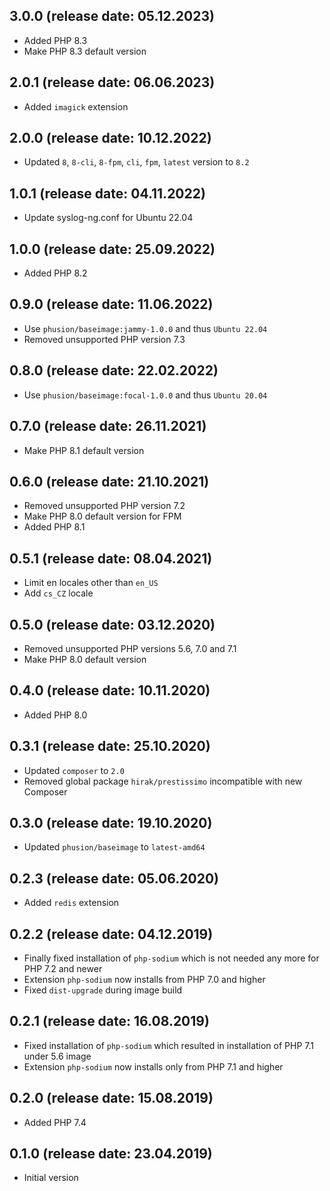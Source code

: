 ## 3.0.0 (release date: 05.12.2023)

 * Added PHP 8.3
 * Make PHP 8.3 default version

## 2.0.1 (release date: 06.06.2023)

 * Added `imagick` extension

## 2.0.0 (release date: 10.12.2022)

 * Updated `8`, `8-cli`, `8-fpm`, `cli`, `fpm`, `latest` version to `8.2`

## 1.0.1 (release date: 04.11.2022)

 * Update syslog-ng.conf for Ubuntu 22.04

## 1.0.0 (release date: 25.09.2022)

 * Added PHP 8.2

## 0.9.0 (release date: 11.06.2022)

 * Use `phusion/baseimage:jammy-1.0.0` and thus `Ubuntu 22.04`
 * Removed unsupported PHP version 7.3

## 0.8.0 (release date: 22.02.2022)

 * Use `phusion/baseimage:focal-1.0.0` and thus `Ubuntu 20.04`

## 0.7.0 (release date: 26.11.2021)

 * Make PHP 8.1 default version

## 0.6.0 (release date: 21.10.2021)

 * Removed unsupported PHP version 7.2
 * Make PHP 8.0 default version for FPM
 * Added PHP 8.1

## 0.5.1 (release date: 08.04.2021)

 * Limit en locales other than `en_US`
 * Add `cs_CZ` locale

## 0.5.0 (release date: 03.12.2020)

 * Removed unsupported PHP versions 5.6, 7.0 and 7.1
 * Make PHP 8.0 default version

## 0.4.0 (release date: 10.11.2020)

 * Added PHP 8.0

## 0.3.1 (release date: 25.10.2020)

 * Updated `composer` to `2.0`
 * Removed global package `hirak/prestissimo` incompatible with new Composer

## 0.3.0 (release date: 19.10.2020)

 * Updated `phusion/baseimage` to `latest-amd64`

## 0.2.3 (release date: 05.06.2020)

 * Added `redis` extension

## 0.2.2 (release date: 04.12.2019)

 * Finally fixed installation of `php-sodium` which is not needed any more for PHP 7.2 and newer
 * Extension `php-sodium` now installs from PHP 7.0 and higher
 * Fixed `dist-upgrade` during image build

## 0.2.1 (release date: 16.08.2019)

 * Fixed installation of `php-sodium` which resulted in installation of PHP 7.1 under 5.6 image
 * Extension `php-sodium` now installs only from PHP 7.1 and higher

## 0.2.0 (release date: 15.08.2019)

 * Added PHP 7.4

## 0.1.0 (release date: 23.04.2019)

 * Initial version
